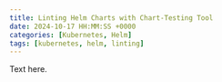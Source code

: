 ```yaml
---
title: Linting Helm Charts with Chart-Testing Tool
date: 2024-10-17 HH:MM:SS +0000
categories: [Kubernetes, Helm]
tags: [kubernetes, helm, linting]
---
```


Text here.
